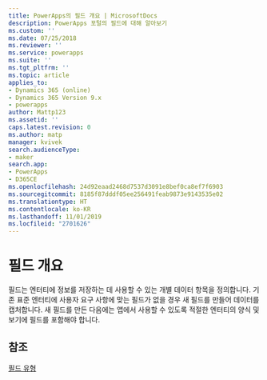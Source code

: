 ```yaml
---
title: PowerApps의 필드 개요 | MicrosoftDocs
description: PowerApps 포털의 필드에 대해 알아보기
ms.custom: ''
ms.date: 07/25/2018
ms.reviewer: ''
ms.service: powerapps
ms.suite: ''
ms.tgt_pltfrm: ''
ms.topic: article
applies_to:
- Dynamics 365 (online)
- Dynamics 365 Version 9.x
- powerapps
author: Mattp123
ms.assetid: ''
caps.latest.revision: 0
ms.author: matp
manager: kvivek
search.audienceType:
- maker
search.app:
- PowerApps
- D365CE
ms.openlocfilehash: 24d92eaad2468d7537d3091e8bef0ca8ef7f6903
ms.sourcegitcommit: 8185f87dddf05ee256491feab9873e9143535e02
ms.translationtype: HT
ms.contentlocale: ko-KR
ms.lasthandoff: 11/01/2019
ms.locfileid: "2701626"
---
```

# <a name="fields-overview"></a>필드 개요

필드는 엔터티에 정보를 저장하는 데 사용할 수 있는 개별 데이터 항목을 정의합니다. 기존 표준 엔터티에 사용자 요구 사항에 맞는 필드가 없을 경우 새 필드를 만들어 데이터를 캡처합니다. 새 필드를 만든 다음에는 앱에서 사용할 수 있도록 적절한 엔터티의 양식 및 보기에 필드를 포함해야 합니다.

## <a name="see-also"></a>참조
[필드 유형](types-of-fields.md)
